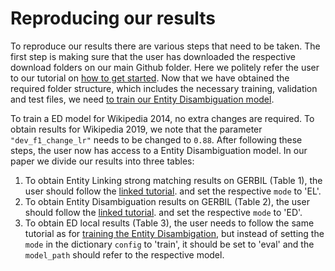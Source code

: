 # Reproducing our results
To reproduce our results there are various steps that need to be taken. The first step is making sure that the user
has downloaded the respective download folders on our main Github folder. Here we politely refer the user to our tutorial on 
[how to get started](https://github.com/informagi/REL/tree/master/tutorials/01_How_to_get_started.md). Now that we have obtained
the required folder structure, which includes the necessary training, validation and test files, we need [to train our Entity Disambiguation model](https://github.com/informagi/REL/tree/master/tutorials/deploy_REL_new_Wiki/04_04_training_your_own_ED_model.md). 

To train a ED model for Wikipedia 2014, no extra changes are required. To obtain results for Wikipedia 2019, we note that the parameter `"dev_f1_change_lr"` needs to 
be changed to `0.88`. After following these steps, the user now has access to a Entity Disambiguation model. In our paper we divide our results into three tables:

1. To obtain Entity Linking strong matching results on GERBIL (Table 1), the user should follow the [linked tutorial](https://github.com/informagi/REL/tree/master/tutorials/03_Evaluate_Gerbil.md). and
set the respective `mode` to 'EL'. 
2. To obtain Entity Disambiguation results on GERBIL (Table 2), the user should follow the [linked tutorial](https://github.com/informagi/REL/tree/master/tutorials/03_Evaluate_Gerbil.md). and
set the respective `mode` to 'ED'. 
3. To obtain ED local results (Table 3), the user needs to follow the same tutorial as for [training the Entity Disambigation](https://github.com/informagi/REL/tree/master/tutorials/deploy_REL_new_Wiki/04_04_training_your_own_ED_model.md), but
instead of setting the `mode` in the dictionary `config` to 'train', it should be set to 'eval' and the `model_path` should refer to the respective model.